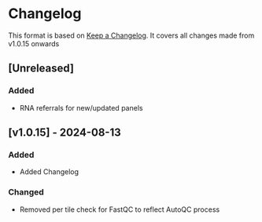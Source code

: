 # Changelog
This format is based on [Keep a Changelog](https://keepachangelog.com/en/1.0.0/).
It covers all changes made from v1.0.15 onwards

## [Unreleased]

### Added 
- RNA referrals for new/updated panels

## [v1.0.15] - 2024-08-13

### Added
- Added Changelog

### Changed
- Removed per tile check for FastQC to reflect AutoQC process